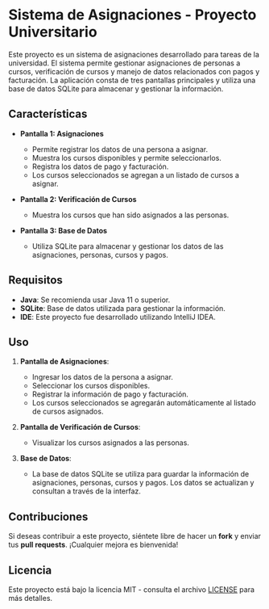 # Sistema de Asignaciones - Proyecto Universitario

Este proyecto es un sistema de asignaciones desarrollado para tareas de la universidad. El sistema permite gestionar asignaciones de personas a cursos, verificación de cursos y manejo de datos relacionados con pagos y facturación. La aplicación consta de tres pantallas principales y utiliza una base de datos SQLite para almacenar y gestionar la información.

## Características

- **Pantalla 1: Asignaciones**
  - Permite registrar los datos de una persona a asignar.
  - Muestra los cursos disponibles y permite seleccionarlos.
  - Registra los datos de pago y facturación.
  - Los cursos seleccionados se agregan a un listado de cursos a asignar.

- **Pantalla 2: Verificación de Cursos**
  - Muestra los cursos que han sido asignados a las personas.
  
- **Pantalla 3: Base de Datos**
  - Utiliza SQLite para almacenar y gestionar los datos de las asignaciones, personas, cursos y pagos.
  
## Requisitos

- **Java**: Se recomienda usar Java 11 o superior.
- **SQLite**: Base de datos utilizada para gestionar la información.
- **IDE**: Este proyecto fue desarrollado utilizando IntelliJ IDEA.

## Uso

1. **Pantalla de Asignaciones**: 
   - Ingresar los datos de la persona a asignar.
   - Seleccionar los cursos disponibles.
   - Registrar la información de pago y facturación.
   - Los cursos seleccionados se agregarán automáticamente al listado de cursos asignados.

2. **Pantalla de Verificación de Cursos**: 
   - Visualizar los cursos asignados a las personas.

3. **Base de Datos**: 
   - La base de datos SQLite se utiliza para guardar la información de asignaciones, personas, cursos y pagos. Los datos se actualizan y consultan a través de la interfaz.

## Contribuciones

Si deseas contribuir a este proyecto, siéntete libre de hacer un **fork** y enviar tus **pull requests**. ¡Cualquier mejora es bienvenida!

## Licencia

Este proyecto está bajo la licencia MIT - consulta el archivo [LICENSE](LICENSE) para más detalles.

